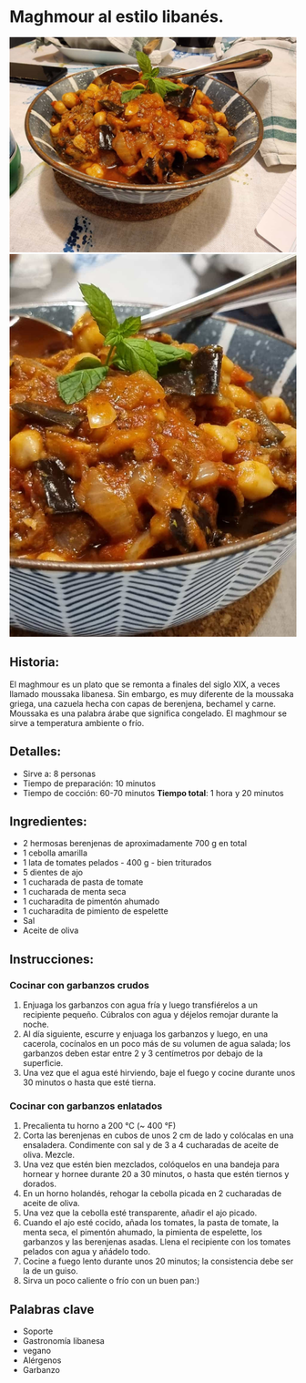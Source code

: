 # Maghmour al estilo libanés.

![Maghmour al estilo libanés](https://github.com/anamorph/recettes/blob/main/photos/fr-accompagnement-maghmour_a_la_libanaise-01.jpg?raw=true) 
![Maghmour al estilo libanés](https://github.com/anamorph/recettes/blob/main/photos/fr-accompagnement-maghmour_a_la_libanaise-02.jpg?raw=true) 

## Historia:
El maghmour es un plato que se remonta a finales del siglo XIX, a veces llamado moussaka libanesa. Sin embargo, es muy diferente de la moussaka griega, una cazuela hecha con capas de berenjena, bechamel y carne. Moussaka es una palabra árabe que significa congelado. El maghmour se sirve a temperatura ambiente o frío.

## Detalles:
* Sirve a: 8 personas
* Tiempo de preparación: 10 minutos
* Tiempo de cocción: 60-70 minutos
**Tiempo total**: 1 hora y 20 minutos

## Ingredientes:
* 2 hermosas berenjenas de aproximadamente 700 g en total
* 1 cebolla amarilla
* 1 lata de tomates pelados - 400 g - bien triturados
* 5 dientes de ajo
* 1 cucharada de pasta de tomate
* 1 cucharada de menta seca
* 1 cucharadita de pimentón ahumado
* 1 cucharadita de pimiento de espelette
* Sal
* Aceite de oliva

## Instrucciones:
### Cocinar con garbanzos crudos
1. Enjuaga los garbanzos con agua fría y luego transfiérelos a un recipiente pequeño. Cúbralos con agua y déjelos remojar durante la noche.
1. Al día siguiente, escurre y enjuaga los garbanzos y luego, en una cacerola, cocínalos en un poco más de su volumen de agua salada; los garbanzos deben estar entre 2 y 3 centímetros por debajo de la superficie.
1. Una vez que el agua esté hirviendo, baje el fuego y cocine durante unos 30 minutos o hasta que esté tierna.

### Cocinar con garbanzos enlatados
1. Precalienta tu horno a 200 °C (~ 400 °F)
1. Corta las berenjenas en cubos de unos 2 cm de lado y colócalas en una ensaladera. Condimente con sal y de 3 a 4 cucharadas de aceite de oliva. Mezcle.
1. Una vez que estén bien mezclados, colóquelos en una bandeja para hornear y hornee durante 20 a 30 minutos, o hasta que estén tiernos y dorados.
1. En un horno holandés, rehogar la cebolla picada en 2 cucharadas de aceite de oliva.
1. Una vez que la cebolla esté transparente, añadir el ajo picado.
1. Cuando el ajo esté cocido, añada los tomates, la pasta de tomate, la menta seca, el pimentón ahumado, la pimienta de espelette, los garbanzos y las berenjenas asadas. Llena el recipiente con los tomates pelados con agua y añádelo todo.
1. Cocine a fuego lento durante unos 20 minutos; la consistencia debe ser la de un guiso.
1. Sirva un poco caliente o frío con un buen pan:)

## Palabras clave
* Soporte
* Gastronomía libanesa
* vegano
* Alérgenos
 * Garbanzo